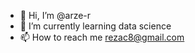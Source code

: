 - 👋 Hi, I’m @arze-r
- 🌱 I’m currently learning data science
- 📫 How to reach me rezac8@gmail.com

<!---
arze-r/arze-r is a ✨ special ✨ repository because its `README.md` (this file) appears on your GitHub profile.
You can click the Preview link to take a look at your changes.
--->
